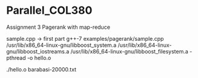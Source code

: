 # Parallel_COL380

Assignment 3 
Pagerank with map-reduce

sample.cpp -> first part
g++-7 examples/pagerank/sample.cpp /usr/lib/x86_64-linux-gnu/libboost_system.a /usr/lib/x86_64-linux-gnu/libboost_iostreams.a /usr/lib/x86_64-linux-gnu/libboost_filesystem.a -pthread -o hello.o

./hello.o barabasi-20000.txt
